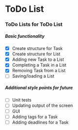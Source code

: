 # ToDo List

### ToDo Lists for ToDo List

##### Basic functionality

- [x] Create structure for Task
- [x] Create structure for List
- [x] Adding new Task to a List
- [x] Completing a Task in a List
- [x] Removing Task from a List
- [ ] Saving/loading a List

##### Additional style points for future

- [ ] Unit tests
- [ ] Updating output of the screen
- [ ] GUI
- [ ] Adding tags for a Task
- [ ] Adding deadlines for a Task